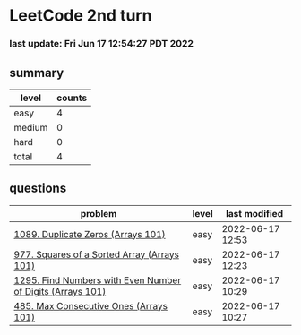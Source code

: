 # LeetCode 2nd turn
### last update: Fri Jun 17 12:54:27 PDT 2022
## summary
| level | counts |
|-|-|
| easy |4 |
| medium |0 |
| hard |0 |
| total | 4 |

## questions
| problem | level| last modified |
|-|-|-|
| [ 1089. Duplicate Zeros (Arrays 101) ](./1089.duplicate-zeros/) | easy | 2022-06-17 12:53 | 
| [ 977. Squares of a Sorted Array (Arrays 101) ](./977.squares-of-a-sorted-array/) | easy | 2022-06-17 12:23 | 
| [ 1295. Find Numbers with Even Number of Digits (Arrays 101) ](./1295.find-numbers-with-even-number-of-digits/) | easy | 2022-06-17 10:29 | 
| [ 485. Max Consecutive Ones (Arrays 101) ](./485.max-consecutive-ones/) | easy | 2022-06-17 10:27 | 

